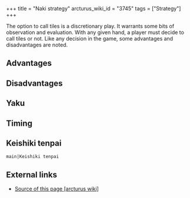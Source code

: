 +++
title = "Naki strategy"
arcturus_wiki_id = "3745"
tags = ["Strategy"]
+++

The option to call tiles is a discretionary play. It warrants some bits of observation and evaluation. With any given hand, a player must decide to call tiles or not. Like any decision in the game, some advantages and disadvantages are noted.

## Advantages

## Disadvantages

## Yaku

## Timing

## Keishiki tenpai

```main|Keishiki tenpai```

## External links
- [Source of this page [arcturus wiki]](http://arcturus.su/wiki/Naki_strategy)
